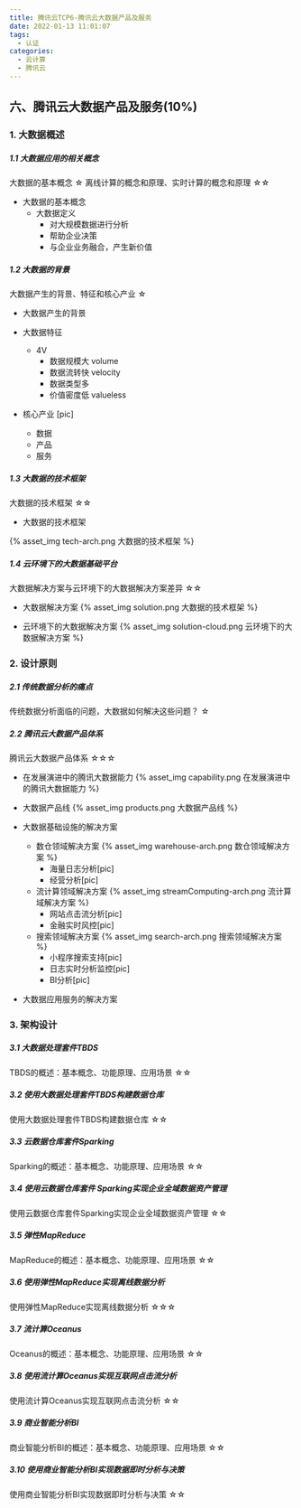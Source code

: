 ```yaml
---
title: 腾讯云TCP6-腾讯云大数据产品及服务
date: 2022-01-13 11:01:07
tags: 
  - 认证
categories:
  - 云计算
  - 腾讯云
---
```


<p></p>
<!-- more -->


## 六、腾讯云大数据产品及服务(10%)
### 1. 大数据概述
##### 1.1 大数据应用的相关概念
大数据的基本概念	☆
离线计算的概念和原理、实时计算的概念和原理	☆☆

+ 大数据的基本概念
  + 大数据定义
    - 对大规模数据进行分析
    - 帮助企业决策
    - 与企业业务融合，产生新价值

##### 1.2 大数据的背景
大数据产生的背景、特征和核心产业	☆

+ 大数据产生的背景

+ 大数据特征
  + 4V
    + 数据规模大 volume
    + 数据流转快 velocity
    + 数据类型多 
    + 价值密度低 valueless

+ 核心产业 [pic]
  + 数据
  + 产品
  + 服务

##### 1.3 大数据的技术框架
大数据的技术框架	☆☆

+ 大数据的技术框架

{% asset_img tech-arch.png 大数据的技术框架 %}

##### 1.4 云环境下的大数据基础平台
大数据解决方案与云环境下的大数据解决方案差异	☆☆

+ 大数据解决方案
{% asset_img  solution.png 大数据的技术框架 %}


+ 云环境下的大数据解决方案
{% asset_img  solution-cloud.png 云环境下的大数据解决方案 %}

### 2. 设计原则
##### 2.1 传统数据分析的痛点
传统数据分析面临的问题，大数据如何解决这些问题？	☆

##### 2.2 腾讯云大数据产品体系
腾讯云大数据产品体系	☆☆☆

+ 在发展演进中的腾讯大数据能力
{% asset_img capability.png 在发展演进中的腾讯大数据能力 %}

+ 大数据产品线
    {%  asset_img   products.png  大数据产品线 %}

+ 大数据基础设施的解决方案 
  + 数仓领域解决方案
     {%  asset_img   warehouse-arch.png 数仓领域解决方案 %}     
     + 海量日志分析[pic]
     + 经营分析[pic]
  + 流计算领域解决方案
    {%  asset_img   streamComputing-arch.png 流计算域解决方案 %} 
     + 网站点击流分析[pic]
     + 金融实时风控[pic]
  + 搜索领域解决方案
    {%  asset_img   search-arch.png 搜索领域解决方案 %}
     + 小程序搜索支持[pic]
     + 日志实时分析监控[pic]
     + BI分析[pic]

+ 大数据应用服务的解决方案

### 3. 架构设计
##### 3.1 大数据处理套件TBDS
TBDS的概述：基本概念、功能原理、应用场景	☆☆

##### 3.2 使用大数据处理套件TBDS构建数据仓库
使用大数据处理套件TBDS构建数据仓库	☆☆

##### 3.3 云数据仓库套件Sparking
Sparking的概述：基本概念、功能原理、应用场景	☆☆

##### 3.4 使用云数据仓库套件 Sparking实现企业全域数据资产管理
使用云数据仓库套件Sparking实现企业全域数据资产管理	☆☆

##### 3.5 弹性MapReduce
MapReduce的概述：基本概念、功能原理、应用场景	☆☆

##### 3.6 使用弹性MapReduce实现离线数据分析
使用弹性MapReduce实现离线数据分析	☆☆☆

##### 3.7 流计算Oceanus
Oceanus的概述：基本概念、功能原理、应用场景	☆☆

##### 3.8 使用流计算Oceanus实现互联网点击流分析
使用流计算Oceanus实现互联网点击流分析	☆☆

##### 3.9 商业智能分析BI
商业智能分析BI的概述：基本概念、功能原理、应用场景	☆☆

##### 3.10 使用商业智能分析BI实现数据即时分析与决策
使用商业智能分析BI实现数据即时分析与决策	☆☆































